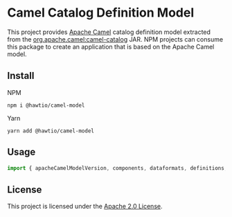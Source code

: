 # Camel Catalog Definition Model

This project provides [Apache Camel](https://camel.apache.org/) catalog definition model extracted from the [org.apache.camel:camel-catalog](https://github.com/apache/camel/tree/main/catalog/camel-catalog) JAR. NPM projects can consume this package to create an application that is based on the Apache Camel model.

## Install

NPM

```console
npm i @hawtio/camel-model
```

Yarn

```console
yarn add @hawtio/camel-model
```

## Usage

```javascript
import { apacheCamelModelVersion, components, dataformats, definitions, languages, rests } from '@hawtio/camel-model'
```

## License

This project is licensed under the [Apache 2.0 License](./LICENSE).
